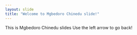```yaml
---
layout: slide
title: "Welcome to Mgbedoro Chinedu slide!"
---
```

This is Mgbedoro Chinedu slides
Use the left arrow to go back!